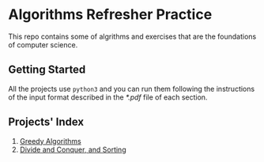 # Algorithms Refresher Practice

 This repo contains some of algrithms and exercises that are the foundations of computer science.

## Getting Started

All the projects use ```python3``` and you can run them following the instructions of the input format described in the *\*.pdf* file of each section.

## Projects' Index

1. [Greedy Algorithms](./greedy_algorithms/)
2. [Divide and Conquer, and Sorting](./divide_conquer_and_sorting/)
